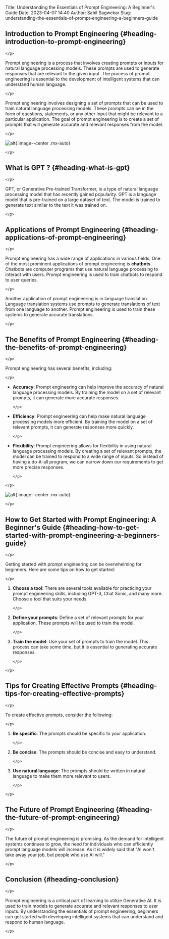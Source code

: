 Title: Understanding the Essentials of Prompt Engineering: A Beginner's Guide
Date: 2023-04-07 14:40
Author: Sahil Sagwekar
Slug: understanding-the-essentials-of-prompt-engineering-a-beginners-guide

Introduction to Prompt Engineering {#heading-introduction-to-prompt-engineering}
----------------------------------

```{=html}
</p>
```
Prompt engineering is a process that involves creating prompts or inputs for natural language processing models. These prompts are used to generate responses that are relevant to the given input. The process of prompt engineering is essential to the development of intelligent systems that can understand human language.

```{=html}
</p>
```
Prompt engineering involves designing a set of prompts that can be used to train natural language processing models. These prompts can be in the form of questions, statements, or any other input that might be relevant to a particular application. The goal of prompt engineering is to create a set of prompts that will generate accurate and relevant responses from the model.

```{=html}
</p>
```
![alt](https://cdn.hashnode.com/res/hashnode/image/upload/v1680877662852/348858ad-103f-4162-9905-f125b7754fa2.jpeg){.image--center .mx-auto}

```{=html}
</p>
```
What is GPT ? {#heading-what-is-gpt}
-------------

```{=html}
</p>
```
GPT, or Generative Pre-trained Transformer, is a type of natural language processing model that has recently gained popularity. GPT is a language model that is pre-trained on a large dataset of text. The model is trained to generate text similar to the text it was trained on.

```{=html}
</p>
```
Applications of Prompt Engineering {#heading-applications-of-prompt-engineering}
----------------------------------

```{=html}
</p>
```
Prompt engineering has a wide range of applications in various fields. One of the most prominent applications of prompt engineering is **chatbots**. Chatbots are computer programs that use natural language processing to interact with users. Prompt engineering is used to train chatbots to respond to user queries.

```{=html}
</p>
```
Another application of prompt engineering is in language translation. Language translation systems use prompts to generate translations of text from one language to another. Prompt engineering is used to train these systems to generate accurate translations.

```{=html}
</p>
```
The Benefits of Prompt Engineering {#heading-the-benefits-of-prompt-engineering}
----------------------------------

```{=html}
</p>
```
Prompt engineering has several benefits, including:

```{=html}
</p>
```
-   **Accuracy**: Prompt engineering can help improve the accuracy of natural language processing models. By training the model on a set of relevant prompts, it can generate more accurate responses.

    ```{=html}
    </p>
    ```

-   **Efficiency**: Prompt engineering can help make natural language processing models more efficient. By training the model on a set of relevant prompts, it can generate responses more quickly.

    ```{=html}
    </p>
    ```

-   **Flexibility**: Prompt engineering allows for flexibility in using natural language processing models. By creating a set of relevant prompts, the model can be trained to respond to a wide range of inputs. So instead of having a do-it-all program, we can narrow down our requirements to get more precise responses.

    ```{=html}
    </p>
    ```

```{=html}
</p>
```
![alt](https://cdn.hashnode.com/res/hashnode/image/upload/v1680878303596/af000487-e2ac-4a30-aa4f-36430f31b9ad.png){.image--center .mx-auto}

```{=html}
</p>
```
How to Get Started with Prompt Engineering: A Beginner's Guide {#heading-how-to-get-started-with-prompt-engineering-a-beginners-guide}
--------------------------------------------------------------

```{=html}
</p>
```
Getting started with prompt engineering can be overwhelming for beginners. Here are some tips on how to get started:

```{=html}
</p>
```
1.  **Choose a tool**: There are several tools available for practicing your prompt engineering skills, including GPT-3, Chat Sonic, and many more. Choose a tool that suits your needs.

    ```{=html}
    </p>
    ```

2.  **Define your prompts**: Define a set of relevant prompts for your application. These prompts will be used to train the model.

    ```{=html}
    </p>
    ```

3.  **Train the model**: Use your set of prompts to train the model. This process can take some time, but it is essential to generating accurate responses.

    ```{=html}
    </p>
    ```

```{=html}
</p>
```
Tips for Creating Effective Prompts {#heading-tips-for-creating-effective-prompts}
-----------------------------------

```{=html}
</p>
```
To create effective prompts, consider the following:

```{=html}
</p>
```
1.  **Be specific**: The prompts should be specific to your application.

    ```{=html}
    </p>
    ```

2.  **Be concise**: The prompts should be concise and easy to understand.

    ```{=html}
    </p>
    ```

3.  **Use natural language**: The prompts should be written in natural language to make them more relevant to users.

    ```{=html}
    </p>
    ```

```{=html}
</p>
```
The Future of Prompt Engineering {#heading-the-future-of-prompt-engineering}
--------------------------------

```{=html}
</p>
```
The future of prompt engineering is promising. As the demand for intelligent systems continues to grow, the need for individuals who can efficiently prompt language models will increase. As it is widely said that "AI won't take away your job, but people who use AI will."

```{=html}
</p>
```
Conclusion {#heading-conclusion}
----------

```{=html}
</p>
```
Prompt engineering is a critical part of learning to utilize Generative AI. It is used to train models to generate accurate and relevant responses to user inputs. By understanding the essentials of prompt engineering, beginners can get started with developing intelligent systems that can understand and respond to human language.

```{=html}
</p>
```
